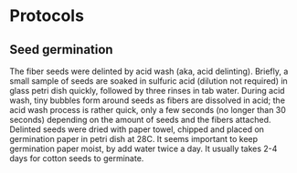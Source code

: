 # Protocols

## Seed germination
The fiber seeds were delinted by acid wash (aka, acid delinting). Briefly, a small sample of seeds are soaked in sulfuric acid (dilution not required) in glass petri dish quickly, followed by three rinses in tab water. During acid wash, tiny bubbles form around seeds as fibers are dissolved in acid; the acid wash process is rather quick, only a few seconds (no longer than 30 seconds) depending on the amount of seeds and the fibers attached. Delinted seeds were dried with paper towel, chipped and placed on germination paper in petri dish at 28C. It seems important to keep germination paper moist, by add water twice a day. It usually takes 2-4 days for cotton seeds to germinate. 

